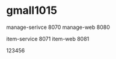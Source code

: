 # gmall1015

manage-serivce 8070
manage-web     8080

item-service 8071
item-web     8081  

123456

